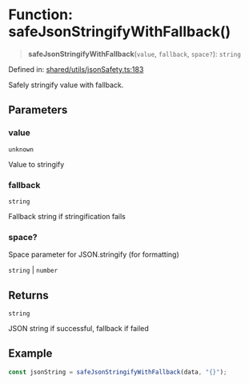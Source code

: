 # Function: safeJsonStringifyWithFallback()

> **safeJsonStringifyWithFallback**(`value`, `fallback`, `space?`): `string`

Defined in: [shared/utils/jsonSafety.ts:183](https://github.com/Nick2bad4u/Uptime-Watcher/blob/3cce0c3b352c8390536ca3c7399ece50a05faf18/shared/utils/jsonSafety.ts#L183)

Safely stringify value with fallback.

## Parameters

### value

`unknown`

Value to stringify

### fallback

`string`

Fallback string if stringification fails

### space?

Space parameter for JSON.stringify (for formatting)

`string` | `number`

## Returns

`string`

JSON string if successful, fallback if failed

## Example

```typescript
const jsonString = safeJsonStringifyWithFallback(data, "{}");
```
